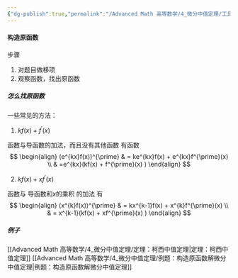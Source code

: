 ```yaml
---
{"dg-publish":true,"permalink":"/Advanced Math 高等数学/4_微分中值定理/工具箱：构造函数解微分中值定理题/","tags":["微积分","工具箱"]}
---
```


#### 构造原函数
步骤
1. 对题目做移项
2. 观察函数，找出原函数
##### 怎么找原函数
一些常见的方法：

1. $kf(x) + f^{\prime}(x)$

函数与导函数的加法，而且没有其他函数
有函数
$$
\begin{align}
(e^{kx}f(x))^{\prime}  & = ke^{kx}f(x) + e^{kx}f^{\prime}(x)   \\
 & =e^{kx}(kf(x) + f^{\prime}(x) )
\end{align}
$$

2. $kf(x) + xf^{\prime}(x)$

函数与 导函数和$x$的乘积 的加法
有
$$
\begin{align}
(x^{k}f(x))^{\prime}  & = kx^{k-1}f(x)  + x^{k}f^{\prime}(x)  \\
 & = x^{k-1}(kf(x) + xf^{\prime}(x) )
\end{align}
$$
##### 例子
[[Advanced Math 高等数学/4_微分中值定理/定理：柯西中值定理\|定理：柯西中值定理]]
[[Advanced Math 高等数学/4_微分中值定理/例题：构造原函数解微分中值定理\|例题：构造原函数解微分中值定理]]
